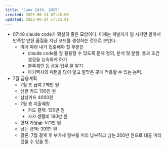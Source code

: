 ```yaml
---
title: "June 24th, 2025"
created: 2025-06-24 07:48:06
updated: 2025-06-24 17:26:01
---
```

  * 07:48 claude code가 확실히 좋은 모양이다. 이제는 개발자가 일 시키면 알아서 만족할 만한 품질을 지닌 코드를 생성하는 것으로 보인다.
    * 이에 따라 내가 집중해야 할 부분은
      * claude code를 잘 활용할 수 있도록 문제 정의, 분석 및 분할, 통과 조건 설정을 능숙하게 하기
      * 블록체인 등 금융 업무 잘 알기
      * 아키텍처와 패턴을 많이 알고 알맞은 곳에 적용할 수 있는 능력.
  * 7월 금융계획
    * 7월 초 급여 2백만 원
    * 신한 카드 130만 원
    * 삼성카드 4000원
    * 7월 총 지출예정
      * 카드 결제: 130만 원
      * 사사 생활비 160만 원
    * 현재 가용금: 521만 원
    * 남는 금액: 391만 원
    * 결론: 7월 결제 후 부가세 할부를 미리 납부하고 남는 200만 원으로 대출 미리 깊을 수 있을 듯.